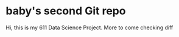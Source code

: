 baby's second Git repo
=====================
Hi, this is my 611 Data Science Project. More to come
checking diff
